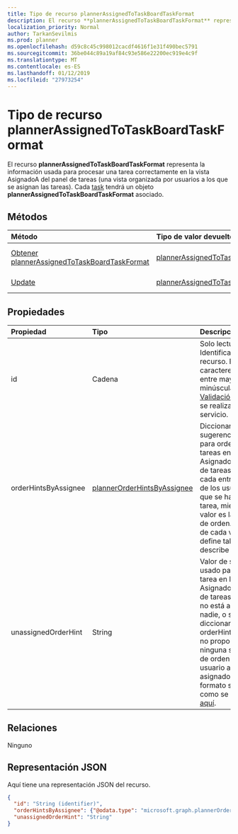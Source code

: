 ```yaml
---
title: Tipo de recurso plannerAssignedToTaskBoardTaskFormat
description: El recurso **plannerAssignedToTaskBoardTaskFormat** representa la información usada para procesar una tarea correctamente en la vista AsignadoA del panel de tareas (una vista organizada por usuarios a los que se asignan las tareas). Cada task tendrá un objeto **plannerAssignedToTaskBoardTaskFormat** asociado.
localization_priority: Normal
author: TarkanSevilmis
ms.prod: planner
ms.openlocfilehash: d59c8c45c998012cacdf4616f1e31f490bec5791
ms.sourcegitcommit: 36be044c89a19af84c93e586e22200ec919e4c9f
ms.translationtype: MT
ms.contentlocale: es-ES
ms.lasthandoff: 01/12/2019
ms.locfileid: "27973254"
---
```

# <a name="plannerassignedtotaskboardtaskformat-resource-type"></a>Tipo de recurso plannerAssignedToTaskBoardTaskFormat

El recurso **plannerAssignedToTaskBoardTaskFormat** representa la información usada para procesar una tarea correctamente en la vista AsignadoA del panel de tareas (una vista organizada por usuarios a los que se asignan las tareas). Cada [task](plannertask.md) tendrá un objeto **plannerAssignedToTaskBoardTaskFormat** asociado.


## <a name="methods"></a>Métodos

| Método           | Tipo de valor devuelto    |Descripción|
|:---------------|:--------|:----------|
|[Obtener plannerAssignedToTaskBoardTaskFormat](../api/plannerassignedtotaskboardtaskformat-get.md) | [plannerAssignedToTaskBoardTaskFormat](plannerassignedtotaskboardtaskformat.md) |Leer las propiedades y las relaciones del objeto **plannerAssignedToTaskBoardTaskFormat**.|
|[Update](../api/plannerassignedtotaskboardtaskformat-update.md) | [plannerAssignedToTaskBoardTaskFormat](plannerassignedtotaskboardtaskformat.md)  |Actualizar el objeto **plannerAssignedToTaskBoardTaskFormat**. |

## <a name="properties"></a>Propiedades
| Propiedad     | Tipo   |Descripción|
|:---------------|:--------|:----------|
|id|Cadena| Solo lectura. Identificador del recurso. Es 28 caracteres de largo y entre mayúsculas y minúsculas. [Validación de formato](planner-identifiers-disclaimer.md) se realiza en el servicio.|
|orderHintsByAssignee|[plannerOrderHintsByAssignee](plannerorderhintsbyassignee.md)|Diccionario de sugerencias usadas para ordenar las tareas en la vista AsignadoA del panel de tareas. La clave de cada entrada es uno de los usuarios a los que se ha asignado la tarea, mientras que el valor es la sugerencia de orden. El formato de cada valor se define tal como se describe [aquí](planner-order-hint-format.md).|
|unassignedOrderHint|String|Valor de sugerencia usado para ordenar la tarea en la vista AsignadoA del panel de tareas si la tarea no está asignada a nadie, o si el diccionario orderHintsByAssignee no proporciona ninguna sugerencia de orden para el usuario al que se ha asignado la tarea. El formato se define tal como se describe [aquí](planner-order-hint-format.md).|

## <a name="relationships"></a>Relaciones
Ninguno


## <a name="json-representation"></a>Representación JSON
Aquí tiene una representación JSON del recurso.

<!--{
  "blockType": "resource",
  "optionalProperties": [],
  "baseType": "microsoft.graph.entity",
  "@odata.type": "microsoft.graph.plannerAssignedToTaskBoardTaskFormat"
}-->

```json
{
  "id": "String (identifier)",
  "orderHintsByAssignee": {"@odata.type": "microsoft.graph.plannerOrderHintsByAssignee"},
  "unassignedOrderHint": "String"
}

```

<!-- uuid: 8fcb5dbc-d5aa-4681-8e31-b001d5168d79
2015-10-25 14:57:30 UTC -->
<!-- {
  "type": "#page.annotation",
  "description": "plannerAssignedToTaskBoardTaskFormat resource",
  "keywords": "",
  "section": "documentation",
  "tocPath": ""
}-->
